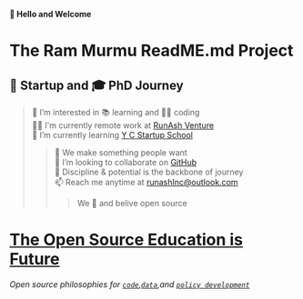 **👋 Hello and Welcome**
# The Ram Murmu ReadME.md Project 
## 🚀 Startup and 🎓 PhD Journey 

>👀 I’m interested in 📚 learning and 🧑‍💻 coding<br>
🧑‍💻 I'm currently remote work at [RunAsh Venture](url)<br>
🌱 I’m currently learning  [Y C Startup School](www.ycombinator.com)<br>
>>📝 We make something people want<br>
💞️ I’m looking to collaborate on [GitHub](github.com/rammurmu)<br>
🧘 Discipline & potential is the backbone of journey<br>
📫 Reach me anytime at runashInc@outlook.com<br>
>>>We 💖 and belive open source 
# [The Open Source Education is Future](https://en.m.wikipedia.org/wiki/Massive_open_online_course)
*Open source philosophies for [`code`](),[`data`](),and [`policy development`]()*
<!---

Ram Murmu/rammurmu is a ✨ special ✨ repository because its `README.md` (this file) appears on your GitHub profile.

You can click the Preview link to take a look at your changes.

--->

